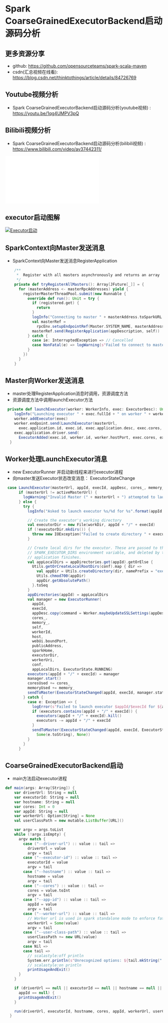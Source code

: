 # Spark CoarseGrainedExecutorBackend启动源码分析

## 更多资源分享
- github: https://github.com/opensourceteams/spark-scala-maven
- csdn(汇总视频在线看): https://blog.csdn.net/thinktothings/article/details/84726769

## Youtube视频分析
- Spark CoarseGrainedExecutorBackend启动源码分析(youtube视频) :  https://youtu.be/1qg4UMPV3pQ​

## Bilibili视频分析
- Spark CoarseGrainedExecutorBackend启动源码分析(bilibili视频) :  https://www.bilibili.com/video/av37442311/

<iframe src="//player.bilibili.com/player.html?aid=37442311&page=1" scrolling="no" border="0" frameborder="no" framespacing="0" allowfullscreen="true"> </iframe>

## executor启动图解

[![Executor启动](https://github.com/opensourceteams/spark-scala-maven/blob/master/md/images/spark/Executor%E5%90%AF%E5%8A%A8.png "Executor启动")](https://github.com/opensourceteams/spark-scala-maven/blob/master/md/images/spark/Executor%E5%90%AF%E5%8A%A8.png "Executor启动")

## SparkContext向Master发送消息
- SparkContext向Master发送消息RegisterApplication

```scala
    /**
     *  Register with all masters asynchronously and returns an array `Future`s for cancellation.
     */
    private def tryRegisterAllMasters(): Array[JFuture[_]] = {
      for (masterAddress <- masterRpcAddresses) yield {
        registerMasterThreadPool.submit(new Runnable {
          override def run(): Unit = try {
            if (registered.get) {
              return
            }
            logInfo("Connecting to master " + masterAddress.toSparkURL + "...")
            val masterRef =
              rpcEnv.setupEndpointRef(Master.SYSTEM_NAME, masterAddress, Master.ENDPOINT_NAME)
            masterRef.send(RegisterApplication(appDescription, self))
          } catch {
            case ie: InterruptedException => // Cancelled
            case NonFatal(e) => logWarning(s"Failed to connect to master $masterAddress", e)
          }
        })
      }
    }
```

## Master向Worker发送消息
- master处理RegisterApplication消息时调用，资源调度方法
- 资源调度方法中调用launchExecutor方法

```scala
 private def launchExecutor(worker: WorkerInfo, exec: ExecutorDesc): Unit = {
    logInfo("Launching executor " + exec.fullId + " on worker " + worker.id)
    worker.addExecutor(exec)
    worker.endpoint.send(LaunchExecutor(masterUrl,
      exec.application.id, exec.id, exec.application.desc, exec.cores, exec.memory))
    exec.application.driver.send(
      ExecutorAdded(exec.id, worker.id, worker.hostPort, exec.cores, exec.memory))
  }
```

## Worker处理LaunchExecutor消息
- new ExecutorRunner 并启动新线程来进行executor进程
- 向master发送Executor状态改变消息： ExecutorStateChange


```scala
 case LaunchExecutor(masterUrl, appId, execId, appDesc, cores_, memory_) =>
      if (masterUrl != activeMasterUrl) {
        logWarning("Invalid Master (" + masterUrl + ") attempted to launch executor.")
      } else {
        try {
          logInfo("Asked to launch executor %s/%d for %s".format(appId, execId, appDesc.name))

          // Create the executor's working directory
          val executorDir = new File(workDir, appId + "/" + execId)
          if (!executorDir.mkdirs()) {
            throw new IOException("Failed to create directory " + executorDir)
          }

          // Create local dirs for the executor. These are passed to the executor via the
          // SPARK_EXECUTOR_DIRS environment variable, and deleted by the Worker when the
          // application finishes.
          val appLocalDirs = appDirectories.get(appId).getOrElse {
            Utils.getOrCreateLocalRootDirs(conf).map { dir =>
              val appDir = Utils.createDirectory(dir, namePrefix = "executor")
              Utils.chmod700(appDir)
              appDir.getAbsolutePath()
            }.toSeq
          }
          appDirectories(appId) = appLocalDirs
          val manager = new ExecutorRunner(
            appId,
            execId,
            appDesc.copy(command = Worker.maybeUpdateSSLSettings(appDesc.command, conf)),
            cores_,
            memory_,
            self,
            workerId,
            host,
            webUi.boundPort,
            publicAddress,
            sparkHome,
            executorDir,
            workerUri,
            conf,
            appLocalDirs, ExecutorState.RUNNING)
          executors(appId + "/" + execId) = manager
          manager.start()
          coresUsed += cores_
          memoryUsed += memory_
          sendToMaster(ExecutorStateChanged(appId, execId, manager.state, None, None))
        } catch {
          case e: Exception => {
            logError(s"Failed to launch executor $appId/$execId for ${appDesc.name}.", e)
            if (executors.contains(appId + "/" + execId)) {
              executors(appId + "/" + execId).kill()
              executors -= appId + "/" + execId
            }
            sendToMaster(ExecutorStateChanged(appId, execId, ExecutorState.FAILED,
              Some(e.toString), None))
          }
        }
      }
```

## CoarseGrainedExecutorBackend启动
- main方法启动executor进程

```scala
def main(args: Array[String]) {
    var driverUrl: String = null
    var executorId: String = null
    var hostname: String = null
    var cores: Int = 0
    var appId: String = null
    var workerUrl: Option[String] = None
    val userClassPath = new mutable.ListBuffer[URL]()

    var argv = args.toList
    while (!argv.isEmpty) {
      argv match {
        case ("--driver-url") :: value :: tail =>
          driverUrl = value
          argv = tail
        case ("--executor-id") :: value :: tail =>
          executorId = value
          argv = tail
        case ("--hostname") :: value :: tail =>
          hostname = value
          argv = tail
        case ("--cores") :: value :: tail =>
          cores = value.toInt
          argv = tail
        case ("--app-id") :: value :: tail =>
          appId = value
          argv = tail
        case ("--worker-url") :: value :: tail =>
          // Worker url is used in spark standalone mode to enforce fate-sharing with worker
          workerUrl = Some(value)
          argv = tail
        case ("--user-class-path") :: value :: tail =>
          userClassPath += new URL(value)
          argv = tail
        case Nil =>
        case tail =>
          // scalastyle:off println
          System.err.println(s"Unrecognized options: ${tail.mkString(" ")}")
          // scalastyle:on println
          printUsageAndExit()
      }
    }

    if (driverUrl == null || executorId == null || hostname == null || cores <= 0 ||
      appId == null) {
      printUsageAndExit()
    }

    run(driverUrl, executorId, hostname, cores, appId, workerUrl, userClassPath)
  }
```

